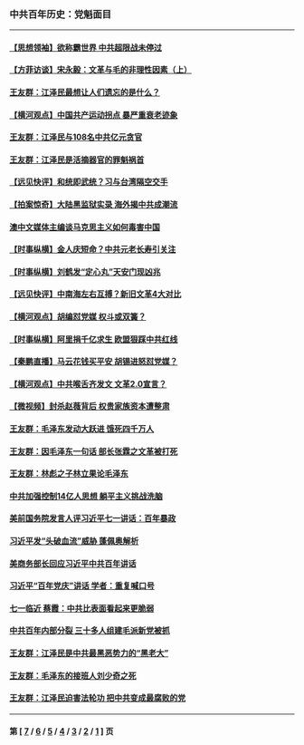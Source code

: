 ### 中共百年历史：党魁面目
---
#### [【思想领袖】欲称霸世界 中共超限战未停过](../../pages/nf1176107/n13745142.md?10210430) 
#### [【方菲访谈】宋永毅：文革与毛的非理性因素（上）](../../pages/nf1176107/n13469956.md?10210430) 
#### [王友群：江泽民最想让人们遗忘的是什么？](../../pages/nf1176107/n13408949.md?10210430) 
#### [【横河观点】中国共产运动拐点 暴严重衰老迹象](../../pages/nf1176107/n13388333.md?10210430) 
#### [王友群：江泽民与108名中共亿元贪官](../../pages/nf1176107/n13352358.md?10210430) 
#### [王友群：江泽民是活摘器官的罪魁祸首](../../pages/nf1176107/n13336903.md?10210430) 
#### [【远见快评】和统即武统？习与台湾隔空交手](../../pages/nf1176107/n13297739.md?10210430) 
#### [【拍案惊奇】大陆黑监狱实录 海外揭中共成潮流](../../pages/nf1176107/n13288853.md?10210430) 
#### [澳中文媒体主编谈马克思主义如何毒害中国](../../pages/nf1176107/n13257387.md?10210430) 
#### [【时事纵横】金人庆短命？中共元老长寿引关注](../../pages/nf1176107/n13217934.md?10210430) 
#### [【时事纵横】刘鹤发“定心丸”天安门现凶兆](../../pages/nf1176107/n13215416.md?10210430) 
#### [【远见快评】中南海左右互搏？新旧文革4大对比](../../pages/nf1176107/n13214745.md?10210430) 
#### [【横河观点】胡编怼党媒 权斗或双簧？](../../pages/nf1176107/n13210864.md?10210430) 
#### [【时事纵横】阿里捐千亿求生 欧盟狠踩中共红线](../../pages/nf1176107/n13206431.md?10210430) 
#### [【秦鹏直播】马云花钱买平安 胡锡进怒怼党媒？](../../pages/nf1176107/n13206392.md?10210430) 
#### [【横河观点】中共喉舌齐发文 文革2.0宣言？](../../pages/nf1176107/n13201248.md?10210430) 
#### [【微视频】封杀赵薇背后 权贵家族资本遭整肃](../../pages/nf1176107/n13197798.md?10210430) 
#### [王友群：毛泽东发动大跃进 饿死四千万人](../../pages/nf1176107/n13177158.md?10210430) 
#### [王友群：因毛泽东一句话 部长张霖之文革被打死](../../pages/nf1176107/n13161711.md?10210430) 
#### [王友群：林彪之子林立果论毛泽东](../../pages/nf1176107/n13128622.md?10210430) 
#### [中共加强控制14亿人思想 躺平主义挑战洗脑](../../pages/nf1176107/n13094299.md?10210430) 
#### [美前国务院发言人评习近平七一讲话：百年暴政](../../pages/nf1176107/n13066986.md?10210430) 
#### [习近平发“头破血流”威胁 蓬佩奥解析](../../pages/nf1176107/n13063604.md?10210430) 
#### [美商务部长回应习近平中共百年讲话](../../pages/nf1176107/n13062903.md?10210430) 
#### [习近平“百年党庆”讲话 学者：重复喊口号](../../pages/nf1176107/n13061411.md?10210430) 
#### [七一临近 蔡霞：中共比表面看起来更脆弱](../../pages/nf1176107/n13056418.md?10210430) 
#### [中共百年内部分裂 三十多人组建毛派新党被抓](../../pages/nf1176107/n13044023.md?10210430) 
#### [王友群：江泽民是中共最黑恶势力的“黑老大”](../../pages/nf1176107/n13022180.md?10210430) 
#### [王友群：毛泽东的接班人刘少奇之死](../../pages/nf1176107/n12991772.md?10210430) 
#### [王友群：江泽民迫害法轮功 把中共变成最腐败的党](../../pages/nf1176107/n12947347.md?10210430) 

---
#### 第 [ [7](./7.md?10210430) / [6](./6.md?10210430) / [5](./5.md?10210430) / [4](./4.md?10210430) / [3](./3.md?10210430) / [2](./2.md?10210430) / [1](./1.md?10210430) ] 页
